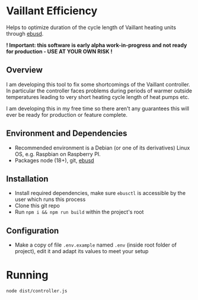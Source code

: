 # Vaillant Efficiency

Helps to optimize duration of the cycle length of Vaillant heating units through [ebusd](https://github.com/john30/ebusd).

**! Important: this software is early alpha work-in-progress and not ready for production - USE AT YOUR OWN RISK !**

## Overview

I am developing this tool to fix some shortcomings of the Vaillant controller.
In particular the controller faces problems during periods of warmer outside
temperatures leading to very short heating cycle length of heat pumps etc.

I am developing this in my free time so there aren't any guarantees this will
ever be ready for production or feature complete.

## Environment and Dependencies

- Recommended environment is a Debian (or one of its derivatives) Linux OS, e.g. Raspbian on Raspberry PI.
- Packages node (18+), git, [ebusd](https://github.com/john30/ebusd)

## Installation

- Install required dependencies, make sure `ebusctl` is accessible by the user which runs this process
- Clone this git repo
- Run `npm i && npm run build` within the project's root

## Configuration

- Make a copy of file `.env.example` named `.env` (inside root folder of project), edit it and adapt its values to meet your setup

# Running

`node dist/controller.js`
